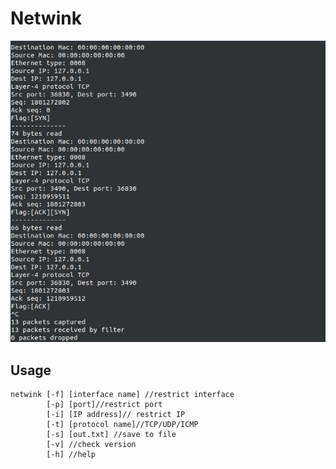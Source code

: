 # Netwink

![netwink](./art/netwink-lo.png)

## Usage

```shell
netwink [-f] [interface name] //restrict interface
        [-p] [port]//restrict port
        [-i] [IP address]// restrict IP
        [-t] [protocol name]//TCP/UDP/ICMP
        [-s] [out.txt] //save to file
        [-v] //check version
        [-h] //help
```